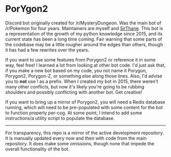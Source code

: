 # PorYgon2
Discord bot originally created for /r/MysteryDungeon. Was the main bot of /r/Pokemon for four years.
Maintainers are myself and [SirThane](https://github.com/SirThane).
This bot is a representation of the growth of my python knowledge since 2015, and its current state has been a long time coming. Fair warning that some parts of the codebase may be a little rougher around the edges than others, though it has had a few rewrites over the years.

If you want to use some features from Porygon2 or reference it in some way, feel free! I learned a lot from looking at other bot code. I'd just ask that, if you make a new bot based on my code, you not name it Porygon, Porygon2, Porygon-Z, or something else along those lines. 
Also, I'd advise you to **not** use ! as a prefix. When I created my bot in 2015, there weren't many other conflicts, but now it's likely you're going to be rubbing shoulders and possibly conflicting with another bot. Get creative!

If you want to bring up a mirror of Porygon2, you will need a Redis database running, which will need to be pre-populated with some content for the bot to function properly per-cog. At some point, I intend to add some instructions/a utility script to populate the database.

****

For transparency, this repo is a mirror of the active development repository. It is manually updated every now and then with code from the main repository. It does make some omissions, though none that impede the overall functionality of the bot.
